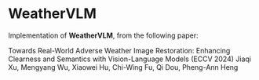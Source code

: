 # WeatherVLM

Implementation of **WeatherVLM**, from the following paper:

Towards Real-World Adverse Weather Image Restoration: Enhancing Clearness and Semantics with Vision-Language Models (ECCV 2024)
Jiaqi Xu, Mengyang Wu, Xiaowei Hu, Chi-Wing Fu, Qi Dou, Pheng-Ann Heng
